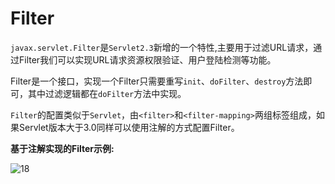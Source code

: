 # Filter

`javax.servlet.Filter`是`Servlet2.3`新增的一个特性,主要用于过滤URL请求，通过Filter我们可以实现URL请求资源权限验证、用户登陆检测等功能。

Filter是一个接口，实现一个Filter只需要重写`init`、`doFilter`、`destroy`方法即可，其中过滤逻辑都在`doFilter`方法中实现。

`Filter`的配置类似于`Servlet`，由`<filter>`和`<filter-mapping>`两组标签组成，如果Servlet版本大于3.0同样可以使用注解的方式配置Filter。

**基于注解实现的Filter示例:**

<img src="https://oss.javasec.org/images/18.png" alt="18" />